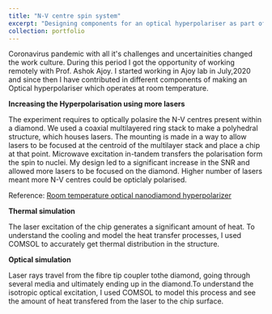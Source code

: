 ```yaml
---
title: "N-V centre spin system"
excerpt: "Designing components for an optical hyperpolariser as part of Ajoy Lab at UC Berkeley <br/><img src='/images/2.jpg' style='width:400px;height:350px;'>"
collection: portfolio
---
```

<p>Coronavirus pandemic with all it's challenges and uncertainities changed the work culture. During this period I got the opportunity of working remotely with Prof. Ashok Ajoy. 
I started working in Ajoy lab in July,2020 and since then I have contributed in different components of making an Optical hyperpolariser which operates at room temperature.</p>

<b>Increasing the Hyperpolarisation using more lasers</b>    
<p>The experiment requires to optically polasire the N-V centres present within a diamond. We used a coaxial multilayered ring stack to make a polyhedral structure, 
  which houses lasers. The mounting is made in a way to allow lasers to be focused at the centroid of the multilayer stack  and place a chip at that point. Microwave excitation 
  in-tandem transfers the polarisation form the spin to nuclei. My design led to a significant increase in the SNR and allowed more lasers to be focused on the diamond. Higher 
number of lasers meant more N-V centres could be opticlaly polarised.</p>

Reference: [Room temperature optical nanodiamond hyperpolarizer](https://aip.scitation.org/doi/full/10.1063/1.5131655)

<b>Thermal simulation</b>    
<p>The laser excitation of the chip generates a significant amount of heat. To understand the cooling and model the heat transfer processes,
  I used COMSOL to accurately get thermal distribution in the structure.</p>

<b>Optical simulation</b>    
<p>Laser rays travel from the fibre tip coupler tothe diamond, going through several media and ultimately ending up in the diamond.To understand the isotropic optical excitation, 
  I used COMSOL to model this process and see the amount of heat transfered from the laser to the chip surface.</p>
